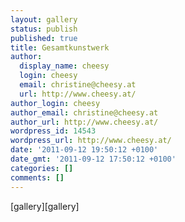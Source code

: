 ```yaml
---
layout: gallery
status: publish
published: true
title: Gesamtkunstwerk
author:
  display_name: cheesy
  login: cheesy
  email: christine@cheesy.at
  url: http://www.cheesy.at/
author_login: cheesy
author_email: christine@cheesy.at
author_url: http://www.cheesy.at/
wordpress_id: 14543
wordpress_url: http://www.cheesy.at/
date: '2011-09-12 19:50:12 +0100'
date_gmt: '2011-09-12 17:50:12 +0100'
categories: []
comments: []
---
```

<!--:de-->[gallery]<!--:--><!--:en-->[gallery]<!--:-->
